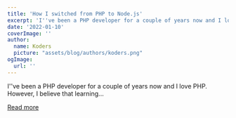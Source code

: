 ```yaml
---
title: 'How I switched from PHP to Node.js'
excerpt: 'I''ve been a PHP developer for a couple of years now and I love PHP. However, I believe that learning...'
date: '2022-01-10'
coverImage: ''
author:
  name: Koders
  picture: "assets/blog/authors/koders.png"
ogImage:
  url: ''
---
```


I''ve been a PHP developer for a couple of years now and I love PHP. However, I believe that learning...

[Read more](https://dev.to/bornfightcompany/how-i-switched-from-php-to-nodejs-2bhf)
